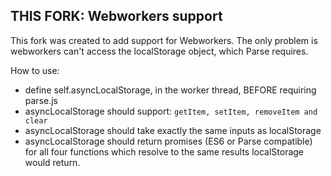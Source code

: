 ## THIS FORK: Webworkers support

This fork was created to add support for Webworkers. The only problem is webworkers can't access the localStorage object, which Parse requires.

How to use:

- define self.asyncLocalStorage, in the worker thread, BEFORE requiring parse.js
- asyncLocalStorage should support: `getItem, setItem, removeItem and clear`
- asyncLocalStorage should take exactly the same inputs as localStorage
- asyncLocalStorage should return promises (ES6 or Parse compatible) for all four functions which resolve to the same results localStorage would return.
